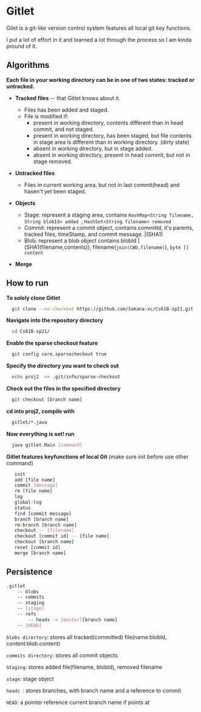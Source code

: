 
# Gitlet

Gilet is a git-like version control system features all local git key functions.

I put a lot of effort in it and learned a lot through the process so I am kinda pround of it.


## Algorithms

__Each file in your working directory can be in 
one of two states: tracked or untracked.__

* __Tracked files__ -- that Gitlet knows about it.
    - Files has been added and staged.
    - File is modified if:
      - present in working directory, contents
        different than in head commit, and not staged.
      - present in working directory, has been staged,
        but file contents in stage area is different than 
        in working directory. (dirty state)
      - absent in working directory, but in stage added.
      - absent in working directory, present in head commit,
        but not in stage removed.

* __Untracked files__
    - Files in current working area, but not in last commit(head)
      and hasen't yet been staged.

* __Objects__
  - Stage: represent a staging area, contains ```HashMap<String filename, String blobId> added ```;
           ```HashSet<String filename> removed ```
  - Commit:  represent a commit object, contains commitId, it's parents,
              tracked files, timeStamp, and commit message. |(SHA1)
  - Blob:   represent a blob object contains blobId |(SHA1(filename,contents)), filename(```join(CWD,filename)```),
            ```byte [] content```

* __Merge__

            
           
    
  


## How to run

__To solely clone Gitlet__

```bash
  git clone --no-checkout https://github.com/Sakana-xc/Cs61B-sp21.git
```

__Navigate into the repository directory__

```bash
  cd Cs61B-sp21/
```

__Enable the sparse checkout feature__

```bash
  git config core.sparsecheckout true
```
__Specify the directory you want to check out__

```bash
  echo proj2  >> .git/info/sparse-checkout
```
__Check out the files in the specified directory__
```bash
  git checkout [branch name]
```
__cd into proj2, compile with__
```bash
  gitlet/*.java
```
__Now everything is set! run__
```bash
  java gitlet.Main [command]
```
__Gitlet features keyfunctions of local Git__
(make sure init before use other command)
```bash
   init
   add [file name] 
   commit [message]
   rm [file name]
   log
   global-log
   status
   find [commit message]
   branch [branch name]
   rm-branch [branch name]
   checkout -- [filename]
   checkout [commit id] -- [file name]
   checkout [branch name]
   reset [commit id]
   merge [branch name]
   ```
   



## Persistence

```bash
.gitlet
    -- blobs
    -- commits
	-- staging
	-- [stage]
    -- refs
		-- heads -> [master][branch name]
	-- [HEAD]
```

```blobs directory```: stores all tracked(committed) file(name:blobId, content:blob.content)

```commits directory```: stores all commit objects

```Staging```: stores added file(filename, blobId), removed filename

```stage```: stage object

```heads ```: stores branches, with branch name and a reference to commit

```HEAD```: a pointer reference current branch name if points at



